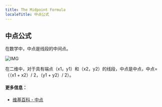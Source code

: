 ```yaml
---
title: The Midpoint Formula
localeTitle: 中点公式
---
```

## 中点公式

在数学中，中点是线段的中间点。

![IMG](https://upload.wikimedia.org/wikipedia/commons/thumb/6/68/Midpoint.svg/282px-Midpoint.svg.png)

在二维中，对于具有端点（x1，y1）和（x2，y2）的线段，中点是中点，中点=（（x1 + x2）/ 2，（y1 + y2）/ 2）。

#### 更多信息：

*   [维基百科 - 中点](https://en.wikipedia.org/wiki/Midpoint)